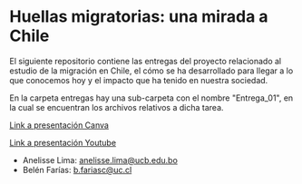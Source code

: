 # Huellas migratorias: una mirada a Chile

El siguiente repositorio contiene las entregas del proyecto relacionado al estudio de la migración en Chile, el cómo se ha desarrollado para llegar a lo que conocemos hoy y el impacto que ha tenido en nuestra sociedad. 

En la carpeta entregas hay una sub-carpeta con el nombre "Entrega_01", en la cual se encuentran los archivos relativos a dicha tarea.  

[Link a presentación Canva](https://www.canva.com/design/DAGBZkXf_PI/o6oqzLggaegF5y76Utkfag/edit?utm_content=DAGBZkXf_PI&utm_campaign=designshare&utm_medium=link2&utm_source=sharebutton)

[Link a presentación Youtube](https://youtu.be/H_n2oUYy2_g)

- Anelisse Lima: anelisse.lima@ucb.edu.bo
- Belén Farías: b.fariasc@uc.cl
